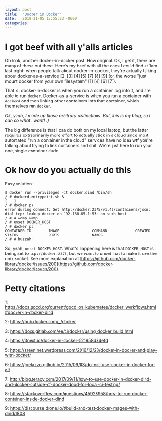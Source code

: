 ```yaml
---
layout: post
title:  "Docker in Docker"
date:   2019-11-05 15:55:23 -0600
categories: 
---
```


# I got beef with all y'alls articles

Oh look, another docker-in-docker post. How original. Ok, I get it, there are
many of these out there. Here's my beef with all the ones I could find at 1am
last night: when people talk about docker-in-docker, they're actually talking
about docker-as-a-service [2] [3] [4] [5] [7] [8] [9] (or, the worse "just
mount docker from your own filesystem" [1] [4] [6] [7]).

That is: docker-in-docker is when you run a container, log into it, and are able
to run `docker`. Docker-as-a-service is when you run a container with `dockerd`
and then linking other containers into that container, which themselves run
`docker`.

_Ok, yeah, I made up those arbitrary distinctions. But, this is my blog, so I_
_can do what I want! :)_

The big difference is that I can do both on my local laptop, but the latter
requires extraorinarily more effort to actually stick in a cloud since most
automated "run a container in the cloud" services have no idea wtf you're
talking about trying to link containers and shit. We're just here to run your
one, single container dude.

# Ok how do you actually do this

Easy solution:

```
$ docker run --privileged -it docker:dind /bin/sh
/ # dockerd-entrypoint.sh &
[...]
/ # docker ps
error during connect: Get http://docker:2375/v1.40/containers/json: dial tcp: lookup docker on 192.168.65.1:53: no such host
/ # # womp womp
/ # unset DOCKER_HOST
/ # docker ps
CONTAINER ID        IMAGE               COMMAND             CREATED             STATUS              PORTS               NAMES
/ # # huzzah!
```

So, yeah, `unset DOCKER_HOST`. What's happening here is that `DOCKER_HOST` is
being set to `tcp://docker:2375`, but we want to unset that to make it use the
unix socket. See more explanation at [https://github.com/docker-library/docker/issues/200](https://github.com/docker-library/docker/issues/200).

# Petty citations

1: https://docs.gocd.org/current/gocd_on_kubernetes/docker_workflows.html#docker-in-docker-dind

2: https://hub.docker.com/_/docker

3: https://docs.gitlab.com/ee/ci/docker/using_docker_build.html

4: https://itnext.io/docker-in-docker-521958d34efd

5: https://sreeninet.wordpress.com/2016/12/23/docker-in-docker-and-play-with-docker/

6: https://jpetazzo.github.io/2015/09/03/do-not-use-docker-in-docker-for-ci/

7: http://blog.teracy.com/2017/09/11/how-to-use-docker-in-docker-dind-and-docker-outside-of-docker-dood-for-local-ci-testing/

8: https://stackoverflow.com/questions/45928958/how-to-run-docker-container-inside-docker-dind

9: https://discourse.drone.io/t/build-and-test-docker-images-with-dind/1808

